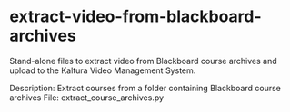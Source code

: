 # extract-video-from-blackboard-archives
Stand-alone files to extract video from Blackboard course archives and upload to the Kaltura Video Management System.

Description: Extract courses from a folder containing Blackboard course archives
File: extract_course_archives.py

